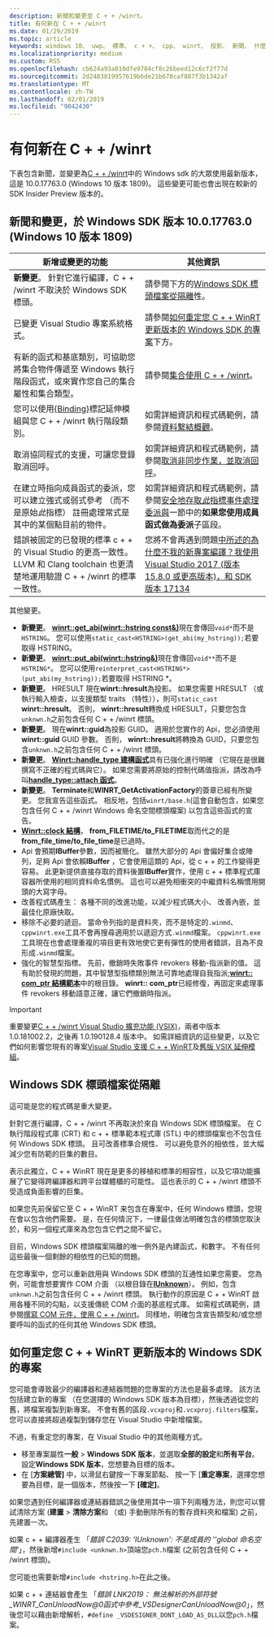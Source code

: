 ```yaml
---
description: 新聞和變更至 C + + /winrt。
title: 有何新在 C + + /winrt
ms.date: 01/29/2019
ms.topic: article
keywords: windows 10、 uwp、 標準、 c + +、 cpp、 winrt、 投影、 新聞、 什麼的、 新
ms.localizationpriority: medium
ms.custom: RS5
ms.openlocfilehash: cb624a93a010dfe9784cf8c26beed12c6cf2f77d
ms.sourcegitcommit: 2d2483819957619b6de21b678caf887f3b1342af
ms.translationtype: MT
ms.contentlocale: zh-TW
ms.lasthandoff: 02/01/2019
ms.locfileid: "9042430"
---
```

# <a name="whats-new-in-cwinrt"></a>有何新在 C + + /winrt

下表包含新聞，並變更為[C + + /winrt](/windows/uwp/cpp-and-winrt-apis/intro-to-using-cpp-with-winrt)中的 Windows sdk 的大眾使用最新版本，這是 10.0.17763.0 (Windows 10 版本 1809)。 這些變更可能也會出現在較新的 SDK Insider Preview 版本的。

## <a name="news-and-changes-in-windows-sdk-version-100177630-windows-10-version-1809"></a>新聞和變更，於 Windows SDK 版本 10.0.17763.0 (Windows 10 版本 1809)

| 新增或變更的功能 | 其他資訊 |
| - | - |
| **新變更**。 針對它進行編譯，C + + /winrt 不取決於 Windows SDK 標頭。 | 請參閱下方的[Windows SDK 標頭檔案從隔離](#isolation-from-windows-sdk-header-files)性。 |
| 已變更 Visual Studio 專案系統格式。 | 請參閱[如何重定您 C + + WinRT 更新版本的 Windows SDK 的專案](#how-to-retarget-your-cwinrt-project-to-a-later-version-of-the-windows-sdk)下方。 |
| 有新的函式和基底類別，可協助您將集合物件傳遞至 Windows 執行階段函式，或來實作您自己的集合屬性和集合類型。 | 請參閱[集合使用 C + + /winrt](collections.md)。 |
| 您可以使用[{Binding}](/windows/uwp/xaml-platform/binding-markup-extension)標記延伸模組與您 C + + /winrt 執行階段類別。 | 如需詳細資訊和程式碼範例，請參閱[資料繫結概觀](/windows/uwp/data-binding/data-binding-quickstart)。 |
| 取消協同程式的支援，可讓您登錄取消回呼。 | 如需詳細資訊和程式碼範例，請參閱[取消非同步作業，並取消回呼](concurrency.md#canceling-an-asychronous-operation-and-cancellation-callbacks)。 |
| 在建立時指向成員函式的委派，您可以建立強式或弱式參考 （而不是原始*此*指標） 註冊處理常式是其中的某個點目前的物件。 | 如需詳細資訊和程式碼範例，請參閱[安全地存取*此*指標事件處理委派與](weak-references.md#safely-accessing-the-this-pointer-with-an-event-handling-delegate)一節中的**如果您使用成員函式做為委派**子區段。 |
| 錯誤被固定的已發現的標準 c + + 的 Visual Studio 的更高一致性。 LLVM 和 Clang toolchain 也更清楚地運用驗證 C + + /winrt 的標準一致性。 | 您將不會再遇到問題[中所述的為什麼不我的新專案編譯？我使用 Visual Studio 2017 (版本 15.8.0 或更高版本)，和 SDK 版本 17134](faq.md#why-wont-my-new-project-compile-im-using-visual-studio-2017-version-1580-or-higher-and-sdk-version-17134) |

其他變更。

- **新變更**。 [**winrt::get_abi(winrt::hstring const&)**](/uwp/cpp-ref-for-winrt/get-abi)現在會傳回`void*`而不是`HSTRING`。 您可以使用`static_cast<HSTRING>(get_abi(my_hstring));`若要取得 HSTRING。
- **新變更**。 [**winrt::put_abi(winrt::hstring&)**](/uwp/cpp-ref-for-winrt/put-abi)現在會傳回`void**`而不是`HSTRING*`。 您可以使用`reinterpret_cast<HSTRING*>(put_abi(my_hstring));`若要取得 HSTRING *。
- **新變更**。 HRESULT 現在**winrt::hresult**為投影。 如果您需要 HRESULT （或執行輸入檢查，以支援類型 traits （特性）），則可`static_cast` **winrt::hresult**。 否則， **winrt::hresult**轉換成 HRESULT，只要您包含`unknwn.h`之前包含任何 C + + /winrt 標頭。
- **新變更**。 現在**winrt::guid**為投影 GUID。 適用於您實作的 Api，您必須使用**winrt::guid** GUID 參數。 否則， **winrt::hresult**將轉換為 GUID，只要您包含`unknwn.h`之前包含任何 C + + /winrt 標頭。
- **新變更**。 [**Winrt::handle_type 建構函式**](/uwp/cpp-ref-for-winrt/handle-type#handletypehandletype-constructor)具有已強化進行明確 （它現在是很難撰寫不正確的程式碼與它）。 如果您需要將原始的控制代碼值指派，請改為呼叫[**handle_type::attach 函式**](/uwp/cpp-ref-for-winrt/handle-type#handletypeattach-function)。
- **新變更**。 **Terminate**和**WINRT_GetActivationFactory**的簽章已經有所變更。 您我宣告這些函式。 相反地，包括`winrt/base.h`(這會自動包含，如果您包含任何 C + + /winrt Windows 命名空間標頭檔案) 以包含這些函式的宣告。
- [**Winrt::clock 結構**](/uwp/cpp-ref-for-winrt/clock)， **from_FILETIME/to_FILETIME**取而代之的是**from_file_time/to_file_time**是已過時。
- Api 會預期**IBuffer**參數，因而被簡化。 雖然大部分的 Api 會偏好集合或陣列，足夠 Api 會依賴**IBuffer** ，它會使用這類的 Api，從 c + + 的工作變得更容易。 此更新提供直接存取的資料後置**IBuffer**實作，使用 c + + 標準程式庫容器所使用的相同資料命名慣例。 這也可以避免相衝突的中繼資料名稱慣用開頭的大寫字母。
- 改善程式碼產生： 各種不同的改進功能，以減少程式碼大小、 改善內嵌，並最佳化原廠快取。
- 移除不必要的遞迴。 當命令列指的是資料夾，而不是特定的`.winmd`、`cppwinrt.exe`工具不會再搜尋適用於以遞迴方式`.winmd`檔案。 `cppwinrt.exe`工具現在也會處理重複的項目更有效地使它更有彈性的使用者錯誤，且為不良形成`.winmd`檔案。
- 強化的智慧型指標。 先前，撤銷時失敗事件 revokers 移動-指派新的值。 這有助於發現的問題，其中智慧型指標類別無法可靠地處理自我指派;[**winrt:: com_ptr 結構範本**](/uwp/cpp-ref-for-winrt/com-ptr)中的根目錄。 **winrt:: com_ptr**已經修復，再固定來處理事件 revokers 移動語意正確，讓它們撤銷時指派。

> [!IMPORTANT]
> 重要變更[C + + /winrt Visual Studio 擴充功能 (VSIX)](https://aka.ms/cppwinrt/vsix)，兩者中版本 1.0.181002.2，之後再 1.0.190128.4 版本中。 如需詳細資訊的這些變更，以及它們如何影響您現有的專案[Visual Studio 支援 C + + WinRT](intro-to-using-cpp-with-winrt.md#visual-studio-support-for-cwinrt-xaml-the-vsix-extension-and-the-nuget-package)及[舊版 VSIX 延伸模組](intro-to-using-cpp-with-winrt.md#earlier-versions-of-the-vsix-extension)。

## <a name="isolation-from-windows-sdk-header-files"></a>Windows SDK 標頭檔案從隔離

這可能是您的程式碼是重大變更。

針對它進行編譯，C + + /winrt 不再取決於來自 Windows SDK 標頭檔案。 在 C 執行階段程式庫 (CRT) 和 c + + 標準範本程式庫 (STL) 中的標頭檔案也不包含任何 Windows SDK 標頭。 且可改善標準合規性、 可以避免意外的相依性，並大幅減少您有防範的巨集的數目。

表示此獨立，C + + WinRT 現在是更多的移植和標準的相容性，以及它項功能擴展了它變得跨編譯器和跨平台媒體櫃的可能性。 這也表示的 C + + /winrt 標頭不受造成負面影響的巨集。

如果您先前保留它至 C + + WinRT 来包含在專案中，任何 Windows 標頭，您現在會以包含他們需要。 是，在任何情況下，一律最佳做法明確包含的標頭您取決於，和另一個程式庫來為您包含它們之間不留它。

目前，Windows SDK 標頭檔案隔離的唯一例外是內建函式，和數字。 不有任何這些最後一個剩餘的相依性的已知的問題。

在您專案中，您可以重新啟用與 Windows SDK 標頭的互通性如果您需要。 您為例，可能會想要實作 COM 介面 （以根目錄在[**IUnknown**](https://msdn.microsoft.com/library/windows/desktop/ms680509)）。 例如，包含`unknwn.h`之前包含任何 C + + /winrt 標頭。 執行動作的原因是 C + + WinRT 啟用各種不同的勾點，以支援傳統 COM 介面的基底程式庫。 如需程式碼範例，請參閱[撰寫 COM 元件，使用 C + + /winrt](author-coclasses.md)。 同樣地，明確包含宣告類型和/或您想要呼叫的函式的任何其他 Windows SDK 標頭。

## <a name="how-to-retarget-your-cwinrt-project-to-a-later-version-of-the-windows-sdk"></a>如何重定您 C + + WinRT 更新版本的 Windows SDK 的專案

您可能會導致最少的編譯器和連結器問題的您專案的方法也是最多處理。 該方法包括建立新的專案 （在您選擇的 Windows SDK 版本為目標），然後透過從您的舊，將檔案複製到新專案。 不會有舊的區段`.vcxproj`和`.vcxproj.filters`檔案，您可以直接將超過複製到儲存您在 Visual Studio 中新增檔案。

不過，有重定您的專案，在 Visual Studio 中的其他兩種方式。

- 移至專案屬性**一般** \> **Windows SDK 版本**，並選取**全部的設定**和**所有平台**。 設定**Windows SDK 版本**，您想要為目標的版本。
- 在 [**方案總管]** 中，以滑鼠右鍵按一下專案節點、 按一下 [**重定專案**，選擇您想要為目標，是一個版本，然後按一下 **[確定]**。

如果您遇到任何編譯器或連結器錯誤之後使用其中一項下列兩種方法，則您可以嘗試清除方案 (**建置** > **清除方案**和 （或) 手動刪除所有的暫存資料夾和檔案) 之前，先建置一次。

如果 c + + 編譯器產生 「*錯誤 C2039: 'IUnknown': 不是成員的 '\'global 命名空間'*」，然後新增`#include <unknwn.h>`頂端您`pch.h`檔案 (之前包含任何 C + + /winrt 標頭)。

您可能也需要新增`#include <hstring.h>`在此之後。

如果 c + + 連結器會產生 「*錯誤 LNK2019： 無法解析的外部符號_WINRT_CanUnloadNow@0函式中參考_VSDesignerCanUnloadNow@0*」，然後您可以藉由新增解析，`#define _VSDESIGNER_DONT_LOAD_AS_DLL`以您`pch.h`檔案。
